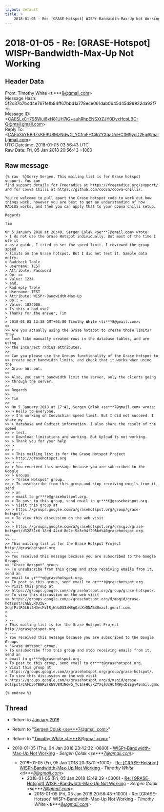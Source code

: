 ```yaml
---
layout: default
title: >
    2018-01-05 - Re: [GRASE-Hotspot] WISPr-Bandwidth-Max-Up Not Working
---
```


# 2018-01-05 - Re: [GRASE-Hotspot] WISPr-Bandwidth-Max-Up Not Working

## Header Data

From: Timothy White \<ti***8@gmail.com\><br>
Message Hash: 5f2c37b7bcd4e767fefb84ff67bbd1a778ece061dab0645d45d98932da92f77c<br>
Message ID: \<CAESLx0+7S5Wui8xH81UH7iG+auhRhpENSXtZJY0DvxHcpLBC-Q@mail.gmail.com\><br>
Reply To: \<CAFb3bYBBRZsKE9U8MzNdwG_YC1mFHCik2YXqaUcHCfM9ycD2Eg@mail.gmail.com\><br>
UTC Datetime: 2018-01-05 03:56:43 UTC<br>
Raw Date: Fri, 05 Jan 2018 20:56:43 +1000<br>

## Raw message

```
{% raw  %}Sorry Sergen. This mailing list is for Grase hotspot support. You can
find support details for Freeradius at https://freeradius.org/support/
and for Coova Chilli at https://github.com/coova/coova-chilli/.

You're welcome to pull apart the Grase hotspot code to work out how
things work, however you are best to get an understanding of how
RADIUS works, and then you can apply that to your Coova Chilli setup.

Regards

Tim

On 5 January 2018 at 20:49, Sergen Çolak <se***7@gmail.com> wrote:
> I do not use the Grase Hotspot individually. But most of the time I use it
> as a guide. I tried to set the speed limit. I reviewed the group speed
> limits on the Grase hotspot. But I did not test it. Sample data entry:
> Radcheck Table
> Username: TEST
> Attribute: Password
> Op: ==
> Value: 1234
> and,
> Radreply Table
> Username: TEST
> Attribute: WISPr-Bandwidth-Max-Up
> Op:: =
> Value: 1024000.
> Is this a bad use?
> Thanks for the answer, Tim
>
> 2018-01-05 13:38 GMT+03:00 Timothy White <ti***8@gmail.com>:
>>
>> Are you actually using the Grase hotspot to create those limits? They
>> look like manually created rows in the database tables, and are using
>> the incorrect radius attributes.
>>
>> Can you please use the Groups functionality of the Grase hotspot to
>> create your bandwidth limits, and check that it works when using the
>> Grase hotspot.
>>
>> Also, you can't bandwidth limit the server, only the clients going
>> through the server.
>>
>> Regards
>>
>> Tim
>>
>> On 5 January 2018 at 17:42, Sergen Çolak <se***7@gmail.com> wrote:
>> > Hello to everyone,
>> > I'm working on Coovachian speed limit. But I did not succeed. I share my
>> > database and Radtest information. I also share the result of the speed
>> > test.
>> > Download limitations are working. But Upload is not working.
>> > Thank you for your help
>> >
>> > --
>> > This mailing list is for the Grase Hotspot Project
>> > http://grasehotspot.org
>> > ---
>> > You received this message because you are subscribed to the Google
>> > Groups
>> > "Grase Hotspot" group.
>> > To unsubscribe from this group and stop receiving emails from it, send
>> > an
>> > email to gr***e@grasehotspot.org.
>> > To post to this group, send email to gr***t@grasehotspot.org.
>> > Visit this group at
>> > https://groups.google.com/a/grasehotspot.org/group/grase-hotspot/.
>> > To view this discussion on the web visit
>> >
>> > https://groups.google.com/a/grasehotspot.org/d/msgid/grase-hotspot/d32851c6-18ed-44cd-8e2c-5a5e94f295bd%40grasehotspot.org.
>>
>> --
>> This mailing list is for the Grase Hotspot Project http://grasehotspot.org
>> ---
>> You received this message because you are subscribed to the Google Groups
>> "Grase Hotspot" group.
>> To unsubscribe from this group and stop receiving emails from it, send an
>> email to gr***e@grasehotspot.org.
>> To post to this group, send email to gr***t@grasehotspot.org.
>> Visit this group at
>> https://groups.google.com/a/grasehotspot.org/group/grase-hotspot/.
>> To view this discussion on the web visit
>> https://groups.google.com/a/grasehotspot.org/d/msgid/grase-hotspot/CAESLx0JzE-XdqfPitRGL6i2HJesMifRjWabOG3zM5gQzLXeQNA%40mail.gmail.com.
>
>
> --
> This mailing list is for the Grase Hotspot Project http://grasehotspot.org
> ---
> You received this message because you are subscribed to the Google Groups
> "Grase Hotspot" group.
> To unsubscribe from this group and stop receiving emails from it, send an
> email to gr***e@grasehotspot.org.
> To post to this group, send email to gr***t@grasehotspot.org.
> Visit this group at
> https://groups.google.com/a/grasehotspot.org/group/grase-hotspot/.
> To view this discussion on the web visit
> https://groups.google.com/a/grasehotspot.org/d/msgid/grase-hotspot/CAFb3bYBBRZsKE9U8MzNdwG_YC1mFHCik2YXqaUcHCfM9ycD2Eg%40mail.gmail.com.

{% endraw %}
```

## Thread

+ Return to [January 2018](/archive/2018/01)

+ Return to "[Sergen Çolak <se***7<span>@</span>gmail.com>](/authors/se___7_at_gmail_com)"
+ Return to "[Timothy White <ti***8<span>@</span>gmail.com>](/authors/ti___8_at_gmail_com)"

+ 2018-01-05 (Thu, 04 Jan 2018 23:42:32 -0800) - [WISPr-Bandwidth-Max-Up Not Working](/archive/2018/01/e3abf4820e92b901fe2033d5c8c8399410f7730e4ca61f4f608962996e123abd) - _Sergen Çolak \<se***7@gmail.com\>_
  + 2018-01-05 (Fri, 05 Jan 2018 20:38:11 +1000) - [Re: [GRASE-Hotspot] WISPr-Bandwidth-Max-Up Not Working](/archive/2018/01/8a411712a3ca1865193c02b777a39cf6b268b1efbd860218a9ff5533acb17a22) - _Timothy White \<ti***8@gmail.com\>_
    + 2018-01-05 (Fri, 05 Jan 2018 13:49:39 +0300) - [Re: [GRASE-Hotspot] WISPr-Bandwidth-Max-Up Not Working](/archive/2018/01/94455fadd5ec13c924171b233fcdccb77c373e282dc36de36f87e62a0b71f015) - _Sergen Çolak \<se***7@gmail.com\>_
      + 2018-01-05 (Fri, 05 Jan 2018 20:56:43 +1000) - Re: [GRASE-Hotspot] WISPr-Bandwidth-Max-Up Not Working - _Timothy White \<ti***8@gmail.com\>_

